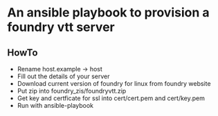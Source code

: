 # An ansible playbook to provision a foundry vtt server

## HowTo
* Rename host.example -> host
* Fill out the details of your server
* Download current version of foundry for linux from foundry website
* Put zip into foundry_zis/foundryvtt.zip
* Get key and certficate for ssl into cert/cert.pem and cert/key.pem
* Run with ansible-playbook